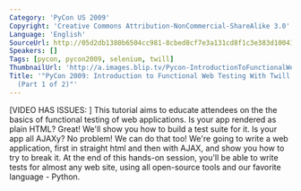 ```yaml
---
Category: 'PyCon US 2009'
Copyright: 'Creative Commons Attribution-NonCommercial-ShareAlike 3.0'
Language: 'English'
SourceUrl: http://05d2db1380b6504cc981-8cbed8cf7e3a131cd8f1c3e383d10041.r93.cf2.rackcdn.com/pycon-us-2009/176_pycon-2009-introduction-to-functional-web-testing-with-twill-and-selenium-part-1-of-2.mp4
Speakers: []
Tags: [pycon, pycon2009, selenium, twill]
ThumbnailUrl: 'http://a.images.blip.tv/Pycon-IntroductionToFunctionalWebTestingWithTwillSeleniumPart789-569.jpg'
Title: '"PyCon 2009: Introduction to Functional Web Testing With Twill and Selenium
  (Part 1 of 2)"'
---
```

  
[VIDEO HAS ISSUES: ] This tutorial aims to educate attendees on the the basics
of functional testing of web applications. Is your app rendered as plain HTML?
Great! We'll show you how to build a test suite for it. Is your app all AJAXy?
No problem! We can do that too! We're going to write a web application, first
in straight html and then with AJAX, and show you how to try to break it. At
the end of this hands-on session, you'll be able to write tests for almost any
web site, using all open-source tools and our favorite language - Python.

